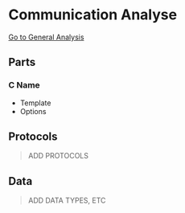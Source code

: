 # Communication Analyse
[Go to General Analysis](../analysis)

## Parts
### C Name
* Template
* Options

## Protocols
> ADD PROTOCOLS

## Data
> ADD DATA TYPES, ETC